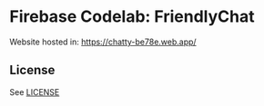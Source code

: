 # Firebase Codelab: FriendlyChat


Website hosted in:
https://chatty-be78e.web.app/





## License
See [LICENSE](LICENSE)
